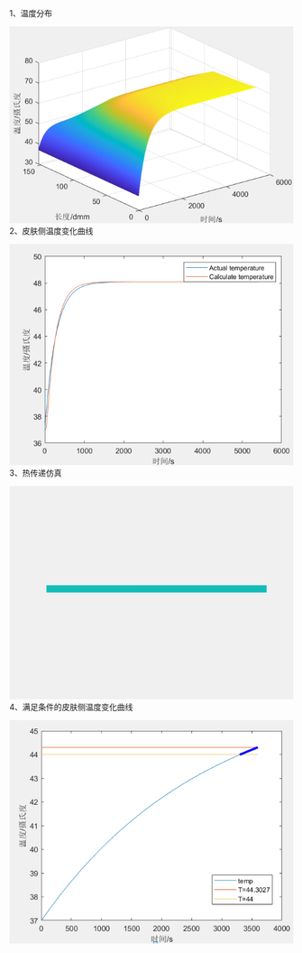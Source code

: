 1、温度分布

![problem1](https://github.com/Shuilin123/Mathematical-modeling-problems-and-algorithms/blob/master/MCM/2018/A/problem1.png)
2、皮肤侧温度变化曲线

![problem1_1](https://github.com/Shuilin123/Mathematical-modeling-problems-and-algorithms/blob/master/MCM/2018/A/problem1_1.png)
3、热传递仿真

![griaph](https://github.com/Shuilin123/Mathematical-modeling-problems-and-algorithms/blob/master/MCM/2018/A/griaph.gif)
4、满足条件的皮肤侧温度变化曲线

![problem2_1](https://github.com/Shuilin123/Mathematical-modeling-problems-and-algorithms/blob/master/MCM/2018/A/problem2_1.png)
